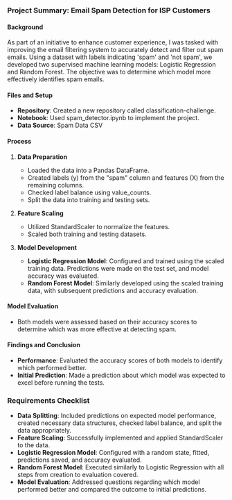### Project Summary: Email Spam Detection for ISP Customers

#### Background
As part of an initiative to enhance customer experience, I was tasked with improving the email filtering system to accurately detect and filter out spam emails. Using a dataset with labels indicating 'spam' and 'not spam', we developed two supervised machine learning models: Logistic Regression and Random Forest. The objective was to determine which model more effectively identifies spam emails.

#### Files and Setup
- **Repository**: Created a new repository called classification-challenge.
- **Notebook**: Used spam_detector.ipynb to implement the project.
- **Data Source**: Spam Data CSV
#### Process
1. **Data Preparation**
   - Loaded the data into a Pandas DataFrame.
   - Created labels (y) from the "spam" column and features (X) from the remaining columns.
   - Checked label balance using value_counts.
   - Split the data into training and testing sets.

2. **Feature Scaling**
   - Utilized StandardScaler to normalize the features.
   - Scaled both training and testing datasets.

3. **Model Development**
   - **Logistic Regression Model**: Configured and trained using the scaled training data. Predictions were made on the test set, and model accuracy was evaluated.
   - **Random Forest Model**: Similarly developed using the scaled training data, with subsequent predictions and accuracy evaluation.

#### Model Evaluation
- Both models were assessed based on their accuracy scores to determine which was more effective at detecting spam.

#### Findings and Conclusion
- **Performance**: Evaluated the accuracy scores of both models to identify which performed better.
- **Initial Prediction**: Made a prediction about which model was expected to excel before running the tests.

### Requirements Checklist
- **Data Splitting**: Included predictions on expected model performance, created necessary data structures, checked label balance, and split the data appropriately.
- **Feature Scaling**: Successfully implemented and applied StandardScaler to the data.
- **Logistic Regression Model**: Configured with a random state, fitted, predictions saved, and accuracy evaluated.
- **Random Forest Model**: Executed similarly to Logistic Regression with all steps from creation to evaluation covered.
- **Model Evaluation**: Addressed questions regarding which model performed better and compared the outcome to initial predictions.